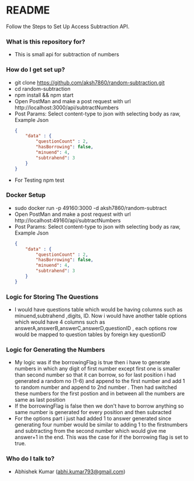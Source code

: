 # README #

Follow the Steps to Set Up Access Subtraction API.

### What is this repository for? ###

* This is small api for subtraction of numbers 

### How do I get set up? ###

* git clone https://github.com/aksh7860/random-subtraction.git
* cd random-subtraction
* npm install && npm start
* Open PostMan and make a post request with url http://localhost:3000/api/subtractNumbers
* Post Params: Select content-type to json with selecting body as raw, Example Json 
    ```json
    {
        "data" : {
            "questionCount" : 2,
            "hasBorrowing": false,
            "minuend": 4,
            "subtrahend": 3
        }
    } 
    ```
* For Testing npm test

### Docker Setup ###

* sudo docker run -p 49160:3000 -d aksh7860/random-subtract
* Open PostMan and make a post request with url http://localhost:49160/api/subtractNumbers
* Post Params: Select content-type to json with selecting body as raw, Example Json 
    ```json
    {
        "data" : {
            "questionCount" : 2,
            "hasBorrowing": false,
            "minuend": 4,
            "subtrahend": 3
        }
    } 
    ```

### Logic for Storing The Questions
* I would have questions table which would be having columns such as minuend,subtrahend ,digits, ID. Now i would have another table options which would have 4 columns such as answerA,answerB,answerC,answerD,questionID , each options row would be mapped to question tables by foreign key questionID

### Logic for Generating the Numbers
* My logic was if the borrowingFlag is true then i have to generate numbers in which any digit of first number except first one is smaller than second number so that it can borrow, so for last position i had generated a random no (1-6) and append to the first number and add 1 to random number and append to 2nd number . Then had switched these numbers for the first postion and in between all the numbers are same as last position
* If the borrowingFlag is false then we don't have to borrow anything so same number is generated for every position and then subracted 
* For the options part i just had added 1 to answer generated since generating four number would be similar to adding 1 to the firstnumbers and subtracting from the second number which would give me answer+1 in the end. This was the case for if the borrowing flag is set to true.

### Who do I talk to? ###

* Abhishek Kumar (abhi.kumar793@gmail.com)